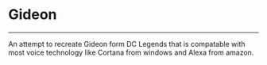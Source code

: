 # Gideon

---

An attempt to recreate Gideon form DC Legends that is compatable with most voice technology like Cortana from windows and Alexa from amazon.
